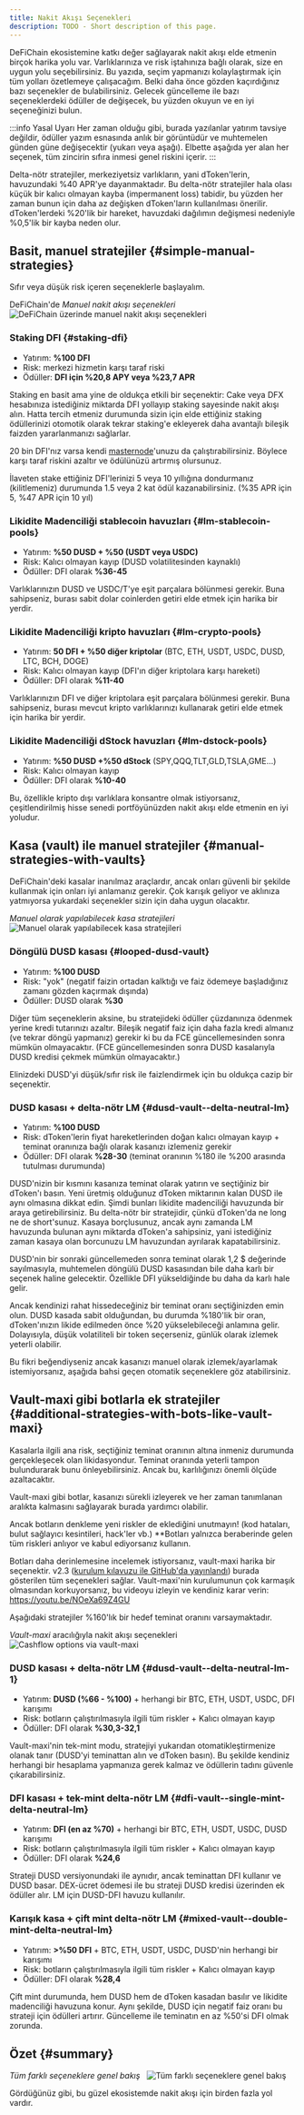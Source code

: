 ```yaml
---
title: Nakit Akışı Seçenekleri
description: TODO - Short description of this page.
---
```


DeFiChain ekosistemine katkı değer sağlayarak nakit akışı elde etmenin birçok harika yolu var. Varlıklarınıza ve risk iştahınıza bağlı olarak, size en uygun yolu seçebilirsiniz. Bu yazıda, seçim yapmanızı kolaylaştırmak için tüm yolları özetlemeye çalışacağım. Belki daha önce gözden kaçırdığınız bazı seçenekler de bulabilirsiniz. Gelecek güncelleme ile bazı seçeneklerdeki ödüller de değişecek, bu yüzden okuyun ve en iyi seçeneğinizi bulun.

:::info Yasal Uyarı
Her zaman olduğu gibi, burada yazılanlar yatırım tavsiye değildir, ödüller yazım esnasında anlık bir görüntüdür ve muhtemelen günden güne değişecektir (yukarı veya aşağı). Elbette aşağıda yer alan her seçenek, tüm zincirin sıfıra inmesi genel riskini içerir.
:::

Delta-nötr stratejiler, merkeziyetsiz varlıkların, yani dToken'lerin, havuzundaki %40 APR'ye dayanmaktadır. Bu delta-nötr stratejiler hala olası küçük bir kalıcı olmayan kayba (impermanent loss) tabidir, bu yüzden her zaman bunun için daha az değişken dToken'ların kullanılması önerilir. dToken'lerdeki %20'lik bir hareket, havuzdaki dağılımın değişmesi nedeniyle %0,5'lik bir kayba neden olur.

## Basit, manuel stratejiler {#simple-manual-strategies}

Sıfır veya düşük risk içeren seçeneklerle başlayalım.

DeFiChain'de _Manuel nakit akışı seçenekleri_  
![DeFiChain üzerinde manuel nakit akışı seçenekleri](./media/cashflow_options_TR_01.png)

### Staking DFI {#staking-dfi}

- Yatırım: **%100 DFI**
- Risk: merkezi hizmetin karşı taraf riski
- Ödüller: **DFI için %20,8 APY veya %23,7 APR**

Staking en basit ama yine de oldukça etkili bir seçenektir: Cake veya DFX hesabınıza istediğiniz miktarda DFI yollayıp staking sayesinde nakit akışı alın. Hatta tercih etmeniz durumunda sizin için elde ettiğiniz staking ödüllerinizi otomotik olarak tekrar staking'e ekleyerek daha avantajlı bileşik faizden yararlanmanızı sağlarlar.

20 bin DFI'nız varsa kendi [masternode](./Masternode.md)'unuzu da çalıştırabilirsiniz. Böylece karşı taraf riskini azaltır ve ödülünüzü artırmış olursunuz.

İlaveten stake ettiğiniz DFI'lerinizi 5 veya 10 yıllığına dondurmanız (kilitlemeniz) durumunda 1.5 veya 2 kat ödül kazanabilirsiniz. (%35 APR için 5, %47 APR için 10 yıl)

### Likidite Madenciliği stablecoin havuzları {#lm-stablecoin-pools}

- Yatırım: **%50 DUSD + %50 (USDT veya USDC)**
- Risk: Kalıcı olmayan kayıp (DUSD volatilitesinden kaynaklı)
- Ödüller: DFI olarak **%36-45**

Varlıklarınızın DUSD ve USDC/T'ye eşit parçalara bölünmesi gerekir. Buna sahipseniz, burası sabit dolar coinlerden getiri elde etmek için harika bir yerdir.

### Likidite Madenciliği kripto havuzları {#lm-crypto-pools}

- Yatırım: **50 DFI + %50 diğer kriptolar** (BTC, ETH, USDT, USDC, DUSD, LTC, BCH, DOGE)
- Risk: Kalıcı olmayan kayıp (DFI'ın diğer kriptolara karşı hareketi)
- Ödüller: DFI olarak **%11-40**

Varlıklarınızın DFI ve diğer kriptolara eşit parçalara bölünmesi gerekir. Buna sahipseniz, burası mevcut kripto varlıklarınızı kullanarak getiri elde etmek için harika bir yerdir.

### Likidite Madenciliği dStock havuzları {#lm-dstock-pools}

- Yatırım: **%50 DUSD +%50 dStock** (SPY,QQQ,TLT,GLD,TSLA,GME...)
- Risk: Kalıcı olmayan kayıp
- Ödüller: DFI olarak **%10-40**

Bu, özellikle kripto dışı varlıklara konsantre olmak istiyorsanız, çeşitlendirilmiş hisse senedi portföyünüzden nakit akışı elde etmenin en iyi yoludur.

## Kasa (vault) ile manuel stratejiler {#manual-strategies-with-vaults}

DeFiChain'deki kasalar inanılmaz araçlardır, ancak onları güvenli bir şekilde kullanmak için onları iyi anlamanız gerekir. Çok karışık geliyor ve aklınıza yatmıyorsa yukardaki seçenekler sizin için daha uygun olacaktır.

_Manuel olarak yapılabilecek kasa stratejileri_  
![Manuel olarak yapılabilecek kasa stratejileri](./media/cashflow_options_TR_02.png)

### Döngülü DUSD kasası {#looped-dusd-vault}

- Yatırım: **%100 DUSD**
- Risk: "yok" (negatif faizin ortadan kalktığı ve faiz ödemeye başladığınız zamanı gözden kaçırmak dışında)
- Ödüller: DUSD olarak **%30**

Diğer tüm seçeneklerin aksine, bu stratejideki ödüller çüzdanınıza ödenmek yerine kredi tutarınızı azaltır. Bileşik negatif faiz için daha fazla kredi almanız (ve tekrar döngü yapmanız) gerekir ki bu da FCE güncellemesinden sonra mümkün olmayacaktır. (FCE güncellemesinden sonra DUSD kasalarıyla DUSD kredisi çekmek mümkün olmayacaktır.)

Elinizdeki DUSD'yi düşük/sıfır risk ile faizlendirmek için bu oldukça cazip bir seçenektir.

### DUSD kasası + delta-nötr LM {#dusd-vault--delta-neutral-lm}

- Yatırım: **%100 DUSD**
- Risk: dToken'lerin fiyat hareketlerinden doğan kalıcı olmayan kayıp + teminat oranınıza bağlı olarak kasanızı izlemeniz gerekir
- Ödüller: DFI olarak **%28-30** (teminat oranının %180 ile %200 arasında tutulması durumunda)

DUSD'nizin bir kısmını kasanıza teminat olarak yatırın ve seçtiğiniz bir dToken'ı basın. Yeni üretmiş olduğunuz dToken miktarının kalan DUSD ile aynı olmasına dikkat edin. Şimdi bunları likidite madenciliği havuzunda bir araya getirebilirsiniz. Bu delta-nötr bir stratejidir, çünkü dToken'da ne long ne de short'sunuz. Kasaya borçlusunuz, ancak aynı zamanda LM havuzunda bulunan aynı miktarda dToken'a sahipsiniz, yani istediğiniz zaman kasaya olan borcunuzu LM havuzundan ayrılarak kapatabilirsiniz.

DUSD'nin bir sonraki güncellemeden sonra teminat olarak 1,2 $ değerinde sayılmasıyla, muhtemelen döngülü DUSD kasasından bile daha karlı bir seçenek haline gelecektir. Özellikle DFI yükseldiğinde bu daha da karlı hale gelir.

Ancak kendinizi rahat hissedeceğiniz bir teminat oranı seçtiğinizden emin olun. DUSD kasada sabit olduğundan, bu durumda %180'lik bir oran, dToken'ınızın likide edilmeden önce %20 yükselebileceği anlamına gelir. Dolayısıyla, düşük volatiliteli bir token seçerseniz, günlük olarak izlemek yeterli olabilir.

Bu fikri beğendiyseniz ancak kasanızı manuel olarak izlemek/ayarlamak istemiyorsanız, aşağıda bahsi geçen otomatik seçeneklere göz atabilirsiniz.

## Vault-maxi gibi botlarla ek stratejiler {#additional-strategies-with-bots-like-vault-maxi}

Kasalarla ilgili ana risk, seçtiğiniz teminat oranının altına inmeniz durumunda gerçekleşecek olan likidasyondur. Teminat oranında yeterli tampon bulundurarak bunu önleyebilirsiniz. Ancak bu, karlılığınızı önemli ölçüde azaltacaktır.

Vault-maxi gibi botlar, kasanızı sürekli izleyerek ve her zaman tanımlanan aralıkta kalmasını sağlayarak burada yardımcı olabilir.

Ancak botların denkleme yeni riskler de eklediğini unutmayın! (kod hataları, bulut sağlayıcı kesintileri, hack'ler vb.) \*\*Botları yalnızca beraberinde gelen tüm riskleri anlıyor ve kabul ediyorsanız kullanın.

Botları daha derinlemesine incelemek istiyorsanız, vault-maxi harika bir seçenektir. v2.3 ([kurulum kılavuzu ile GitHub'da yayınlandı](https://github.com/kuegi/defichain_maxi/releases/tag/v2.3)) burada gösterilen tüm seçenekleri sağlar. Vault-maxi'nin kurulumunun çok karmaşık olmasından korkuyorsanız, bu videoyu izleyin ve kendiniz karar verin: https://youtu.be/NOeXa69Z4GU

Aşağıdaki stratejiler %160'lık bir hedef teminat oranını varsaymaktadır.

_Vault-maxi_ aracılığıyla nakit akışı seçenekleri  
![Cashflow options via vault-maxi](./media/cashflow_options_TR_03.png)

### DUSD kasası + delta-nötr LM {#dusd-vault--delta-neutral-lm-1}

- Yatırım: **DUSD (%66 - %100)** + herhangi bir BTC, ETH, USDT, USDC, DFI karışımı
- Risk: botların çalıştırılmasıyla ilgili tüm riskler + Kalıcı olmayan kayıp
- Ödüller: DFI olarak **%30,3-32,1**

Vault-maxi'nin tek-mint modu, stratejiyi yukarıdan otomatikleştirmenize olanak tanır (DUSD'yi teminattan alın ve dToken basın). Bu şekilde kendiniz herhangi bir hesaplama yapmanıza gerek kalmaz ve ödüllerin tadını güvenle çıkarabilirsiniz.

### DFI kasası + tek-mint delta-nötr LM {#dfi-vault--single-mint-delta-neutral-lm}

- Yatırım: **DFI (en az %70)** + herhangi bir BTC, ETH, USDT, USDC, DUSD karışımı
- Risk: botların çalıştırılmasıyla ilgili tüm riskler + Kalıcı olmayan kayıp
- Ödüller: DFI olarak **%24,6**

Strateji DUSD versiyonundaki ile aynıdır, ancak teminattan DFI kullanır ve DUSD basar. DEX-ücret ödemesi ile bu strateji DUSD kredisi üzerinden ek ödüller alır. LM için DUSD-DFI havuzu kullanılır.

### Karışık kasa + çift mint delta-nötr LM {#mixed-vault--double-mint-delta-neutral-lm}

- Yatırım: **>%50 DFI** + BTC, ETH, USDT, USDC, DUSD'nin herhangi bir karışımı
- Risk: botların çalıştırılmasıyla ilgili tüm riskler + Kalıcı olmayan kayıp
- Ödüller: DFI olarak **%28,4**

Çift mint durumunda, hem DUSD hem de dToken kasadan basılır ve likidite madenciliği havuzuna konur. Aynı şekilde, DUSD için negatif faiz oranı bu strateji için ödülleri artırır. Güncelleme ile teminatın en az %50'si DFI olmak zorunda.

## Özet {#summary}

_Tüm farklı seçeneklere genel bakış_  
![Tüm farklı seçeneklere genel bakış](./media/cashflow_options_TR_04.png)

Gördüğünüz gibi, bu güzel ekosistemde nakit akışı için birden fazla yol vardır.
